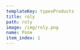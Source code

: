 ```yaml
---
templateKey: typesProducts
title: roly
path: roly
image: /img/roly.png
name: Роли
item_index: 1
---
```

